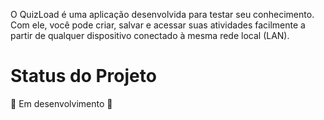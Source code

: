 O QuizLoad é uma aplicação desenvolvida para testar seu conhecimento. Com ele, você pode criar, salvar e acessar suas atividades facilmente a partir de qualquer dispositivo conectado à mesma rede local (LAN).

# Status do Projeto

🚧 Em desenvolvimento 🚧


